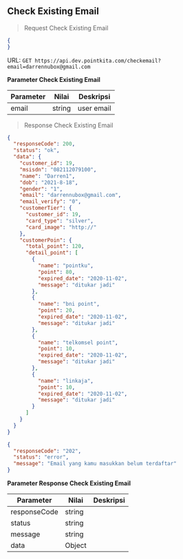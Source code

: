 ## Check Existing Email

> Request Check Existing Email

```json
{
}
```

URL: `GET https://api.dev.pointkita.com/checkemail?email=darrennubox@gmail.com`

**Parameter Check Existing Email**

Parameter | Nilai | Deskripsi
----------|-------|-----------
email | string | user email

> Response Check Existing Email

```json
{
  "responseCode": 200,
  "status": "ok",
  "data": {
    "customer_id": 19,
    "msisdn": "082112079100",
    "name": "Darren1",
    "dob": "2021-8-18",
    "gender": "1",
    "email": "darrennubox@gmail.com",
    "email_verify": "0",
    "customerTier": {
      "customer_id": 19,
      "card_type": "silver",
      "card_image": "http://"
    },
    "customerPoin": {
      "total_point": 120,
      "detail_point": [
        {
          "name": "pointku",
          "point": 80,
          "expired_date": "2020-11-02",
          "message": "ditukar jadi"
        },
        {
          "name": "bni point",
          "point": 20,
          "expired_date": "2020-11-02",
          "message": "ditukar jadi"
        },
        {
          "name": "telkomsel point",
          "point": 10,
          "expired_date": "2020-11-02",
          "message": "ditukar jadi"
        },
        {
          "name": "linkaja",
          "point": 10,
          "expired_date": "2020-11-02",
          "message": "ditukar jadi"
        }
      ]
    }
  }
}

{
  "responseCode": "202",
  "status": "error",
  "message": "Email yang kamu masukkan belum terdaftar"
}
```

**Parameter Response Check Existing Email**

Parameter | Nilai | Deskripsi
----------|-------|-----------
responseCode| string |
status| string |
message| string | 
data| Object | 